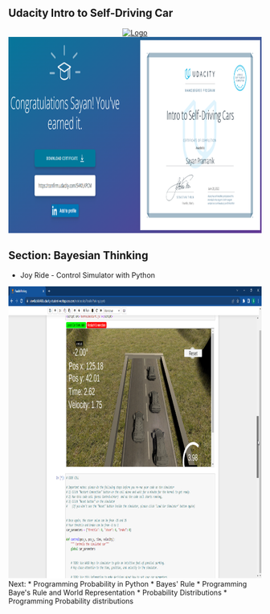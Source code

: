 
## Udacity Intro to Self-Driving Car

<div align="center">
  <a href="https://confirm.udacity.com/5VWLKPCM">
    <img src="https://www.udacity.com/blog/wp-content/uploads/2021/12/UdacityLogo-violet.svg" alt="Logo" width="280" height="280">
  </a>
  </div>
  
<div align="center">
  <a href="https://confirm.udacity.com/5VWLKPCM">
    <img src="https://github.com/sayanpr8175/Udacity-intro-to-self-driving-learning/blob/83da061aa6dec1eed15bf2f017873c15489acb11/x_CourseProjectsImages/udacity_image.PNG" alt="Logo" width="1020" height="390">
  </a>
  </div>
  
  ## Section: Bayesian Thinking 
  * Joy Ride - Control Simulator with Python
  <div align="center">
  <a href="x_CourseProjectsImages/Udacity_Self_driving_car__First_Frame.png">
    <img src="x_CourseProjectsImages/Udacity_Self_driving_car__First_Frame.png" alt="Logo" width="980" height="580">
  </a>
  </div>
 Next:
  * Programming Probability in Python
  *  Bayes' Rule
  *  Programming Baye's Rule and World Representation
  *  Probability Distributions
  *  Programming Probability distributions
  
  
  
